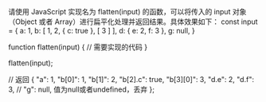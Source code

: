 请使用 JavaScript 实现名为 flatten(input) 的函数，可以将传入的 input 对象（Object 或者 Array）进行扁平化处理并返回结果。具体效果如下：
const input = {
    a: 1,
    b: [ 1, 2, { c: true }, [ 3 ] ],
    d: { e: 2, f: 3 },
    g: null, 
}

function flatten(input) {
    // 需要实现的代码
}

flatten(input);

// 返回
{
    "a": 1,
    "b[0]": 1,
    "b[1]": 2,
    "b[2].c": true,
    "b[3][0]": 3,
    "d.e": 2,
    "d.f": 3,
    // "g": null,  值为null或者undefined，丢弃
};